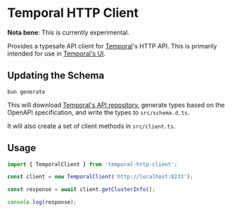 # Temporal HTTP Client

**Nota bene**: This is currently experimental.

Provides a typesafe API client for [Temporal](https://temporal.io)'s HTTP API. This is primarily intended for use in [Temporal's UI](https://github.com/temporalio/ui).

## Updating the Schema

`bun generate`

This will download [Temporal's API repository](https://github.com/temporalio/api), generate types based on the OpenAPI specification, and write the types to `src/schema.d.ts`.

It will also create a set of client methods in `src/client.ts`.

## Usage

```ts
import { TemporalClient } from 'temporal-http-client';

const client = new TemporalClient('http://localhost:8233');

const response = await client.getClusterInfo();

console.log(response);
```
